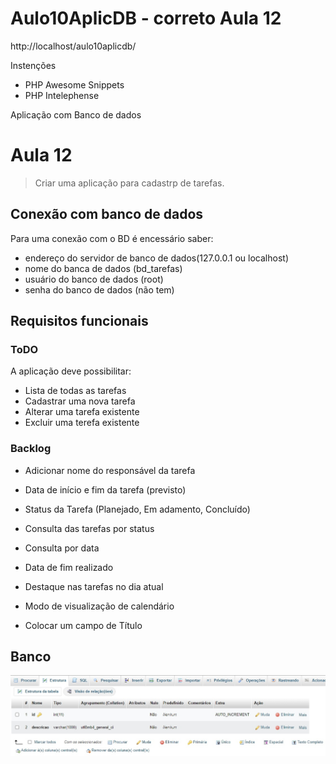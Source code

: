 # Aulo10AplicDB - correto Aula 12
http://localhost/aulo10aplicdb/

Instenções 

- PHP Awesome Snippets
- PHP Intelephense

 Aplicação com Banco de dados

 # Aula 12
 > Criar uma aplicação para cadastrp de tarefas.

 ## Conexão com banco de dados

 Para uma conexão com o BD é encessário saber:
 - endereço do servidor de banco de dados(127.0.0.1 ou localhost)
 - nome do banca de dados (bd_tarefas)
 - usuário do banco de dados (root)
 - senha do banco de dados (não tem)
 
 ## Requisitos funcionais
 ### ToDO
 A aplicação deve possibilitar:
 - Lista de todas as tarefas
 - Cadastrar uma nova tarefa
 - Alterar uma tarefa existente
 - Excluir uma terefa existente

### Backlog
- Adicionar nome do responsável da tarefa
- Data de início e fim da tarefa (previsto)
- Status da Tarefa (Planejado, Em adamento, Concluído)
- Consulta das tarefas por status
- Consulta por data
- Data de fim realizado
- Destaque nas tarefas no dia atual
- Modo de visualização de calendário

- Colocar um campo de Título

## Banco
![](t_tarefas.jpg)